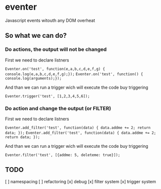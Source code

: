 # eventer
Javascript events witouth any DOM overheat

## So what we can do?


### Do actions, the output will not be changed
First we need to declare listners

`Eventer.on('test', function(e,a,b,c,d,e,f,g) { console.log(e,a,b,c,d,e,f,g);});`
`Eventer.on('test', function() { console.log(arguments);});`

And than we can run a trigger wich will execute the code buy triggering

`Eventer.trigger('test', [1,2,3,4,5,6]);`


     
### Do action and change the output (or FILTER)
First we need to declare listners

`Eventer.add_filter('test', function(data) { data.addme += 2; return data; });`
`Eventer.add_filter('test', function(data) { data.addme += 2; return data; });`

And than we can run a trigger wich will execute the code buy triggering

`Eventer.filter('test', [{addme: 5, deleteme: true}]);`


## TODO
[ ] namespacing
[ ] refactoring
[x] debug
[x] filter system
[x] trigger system
